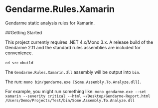 Gendarme.Rules.Xamarin
======================

Gendarme static analysis rules for Xamarin.

##Getting Started

This project currently requires .NET 4.x/Mono 3.x.
A release build of the Gendarme 2.11 and the standard 
rules assemblies are included for convenience.

`cd src`
`xbuild`

The `Gendarme.Rules.Xamarin.dll` assembly will be output into `bin`.

The run: `mono bin/gendarme.exe [Some.Assembly.To.Analyze.dll]`.

For example, you might run something like: `mono gendarme.exe --set xamarin --severity critical --html ~/Desktop/Gendarme-Report.html /Users/Demo/Projects/Test/bin/Some.Assembly.To.Analyze.dll`
